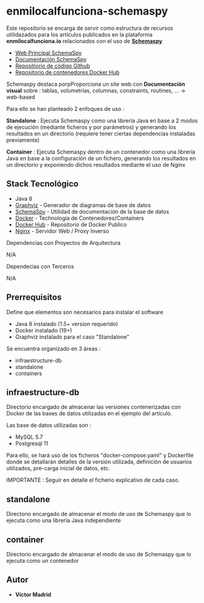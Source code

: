# enmilocalfunciona-schemaspy

Este repositorio se encarga de servir como estructura de recursos utilidazados para los artículos publicados en la plataforma **enmilocalfunciona.io** relacionados con el uso de **[Schemaspy](http://schemaspy.org/)**

* [Web Principal SchemaSpy](http://schemaspy.org/)
* [Documentación SchemaSpy](https://schemaspy.readthedocs.io/en/latest/)
* [Repositiorio de código Github](https://github.com/schemaspy/schemaspy)
* [Repositorio de contenedores Docker Hub](https://hub.docker.com/r/schemaspy/schemaspy/)

Schemaspy destaca porpProporciona un site web con **Documentación visual** sobre : tablas, volumetrías, columnas, constraints, routines, ... -> web-based

Para ello se han planteado 2 enfoques de uso :

**Standalone** : Ejecuta Schemaspy como una librería Java en base a 2 modos de ejecución (mediante ficheros y por parámetros) y generando los resultados en un directorio (requiere tener ciertas dependencias instaladas previamente)

**Container** : Ejecuta Schemaspy dentro de un contenedor como una librería Java en base a la configuración de un fichero, generando los resultados en un directorio y exponiendo dichos resultados mediante el uso de Nginx




## Stack Tecnológico

* Java 8
* [Graphviz](https://graphviz.org/) - Generador de diagramas de base de datos
* [SchemaSpy](http://schemaspy.org/) - Utilidad de documentación de la base de datos
* [Docker](https://www.docker.com/) - Technología de Contenedores/Containers
* [Docker Hub](https://hub.docker.com/) - Repositorio de Docker Publico
* [Nginx](https://www.nginx.com/) - Servidor Web / Proxy Inverso

Dependencias con Proyectos de Arquitectura

N/A

Dependecias con Terceros

N/A





## Prerrequisitos

Define que elementos son necesarios para instalar el software

* Java 8 instalado (1.5+ version requerido)
* Docker instalado (19+)
* Graphviz instalado para el caso "Standalone"





Se encuentra organizado en 3 áreas :

* infraestructure-db
* standalone
* containers





## infraestructure-db

Directorio encargado de almacenar las versiones contenerizadas con Docker de las bases de datos utilizadas en el ejemplo del artículo.

Las base de datos utilizadas son :

* MySQL 5.7
* Postgresql 11

Para ello, se hará uso de los ficheros "docker-compose.yaml" y Dockerfile donde se detallarán detalles de la versión utilizada, definición de usuarios utilizados, pre-carga inicial de datos, etc. 

IMPORTANTE : Seguir en detalle el ficherio explicativo de cada caso.





## standalone
 
Directorio encargado de almacenar el modo de uso de Schemaspy que lo ejecuta como una librería Java independiente





## container

Directorio encargado de almacenar el modo de uso de Schemaspy que lo ejecuta como un contenedor



## Autor

* **Víctor Madrid**
